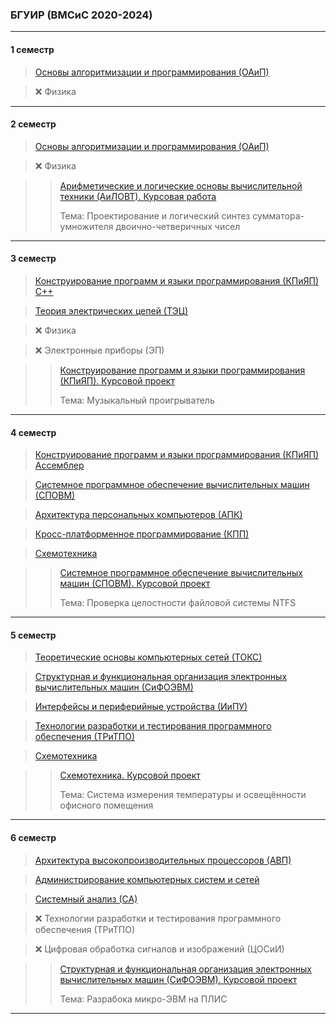 ### БГУИР (ВМСиС 2020-2024) 
***********
#### 1 семестр
> [Основы алгоритмизации и программирования (ОАиП)](https://github.com/Lipki3/OAIP)

> ❌ Физика 
----------
#### 2 семестр
> [Основы алгоритмизации и программирования (ОАиП)](https://github.com/Lipki3/OAIP)
 
> ❌ Физика 

>> [Арифметические и логические основы вычислительной техники (АиЛОВТ). Курсовая работа](https://github.com/Lipki3/AILOVT)
>> 
>> Тема: Проектирование и логический синтез сумматора-умножителя двоично-четверичных чисел
------------
#### 3 семестр
> [Конструирование программ и языки программирования (КПиЯП) С++](https://github.com/Lipki3/KPIYAP-CPP)

> [Теория электрических цепей (ТЭЦ)](https://github.com/Lipki3/TEC)

> ❌ Физика 

> ❌ Электронные приборы (ЭП)

>> [Конструирование программ и языки программирования (КПиЯП). Курсовой проект](https://github.com/Lipki3/MP3-Player)
>> 
>> Тема: Музыкальный проигрыватель
---------------
#### 4 семестр
> [Конструирование программ и языки программирования (КПиЯП) Ассемблер](https://github.com/Lipki3/KPIYAP-Assembly)

> [Системное программное обеспечение вычислительных машин (СПОВМ)](https://github.com/Lipki3/SPOVM)

> [Архитектура персональных компьютеров (АПК)](https://github.com/Lipki3/APK)

> [Кросс-платформенное программирование (КПП)](https://github.com/Lipki3/KPP)

> [Схемотехника](https://github.com/Lipki3/SchemT)

>> [Системное программное обеспечение вычислительных машин (СПОВМ). Курсовой проект](https://github.com/Lipki3/SPOVM)
>> 
>> Тема: Проверка целостности файловой системы NTFS 
------------------
#### 5 семестр
> [Теоретические основы компьютерных сетей (ТОКС)](https://github.com/Lipki3/TOKS)

> [Структурная и функциональная организация электронных вычислительных машин (СиФОЭВМ)](https://github.com/Lipki3/SIFO)

> [Интерфейсы и периферийные устройства (ИиПУ)](https://github.com/Lipki3/IIPU)

> [Технологии разработки и тестирования программного обеспечения (ТРиТПО)](https://github.com/Lipki3/TRITPO-LAB2-6)

> [Схемотехника](https://github.com/Lipki3/SchemT)

>> [Схемотехника. Курсовой проект](https://github.com/Lipki3/Temperature-Luminocity_Controller)
>> 
>> Тема: Система измерения температуры и освещённости офисного помещения
--------------
#### 6 семестр
> [Архитектура высокопроизводительных процессоров (АВП)](https://github.com/Lipki3/AVP)

> [Администрирование компьютерных систем и сетей](https://github.com/Lipki3/AKSIS)

> [Системный анализ (СА)](https://github.com/Lipki3/SA)

> ❌ Технологии разработки и тестирования программного обеспечения (ТРиТПО)

> ❌ Цифровая обработка сигналов и изображений (ЦОСиИ)

>> [Структурная и функциональная организация электронных вычислительных машин (СиФОЭВМ). Курсовой проект](https://github.com/Lipki3/SiFO-CP)
>> 
>> Тема: Разрабока микро-ЭВМ на ПЛИС
---------------
